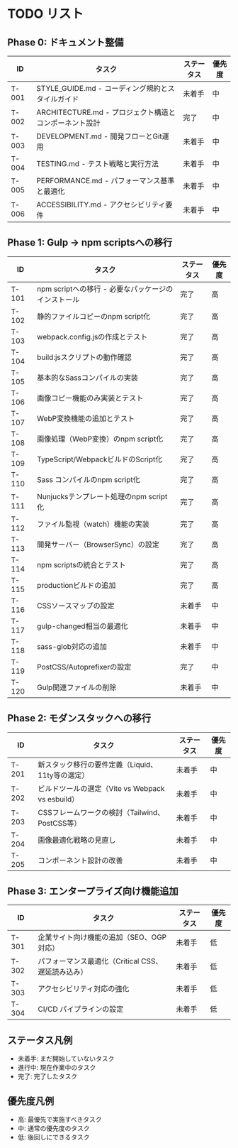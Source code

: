 # TODO リスト

## Phase 0: ドキュメント整備

| ID | タスク | ステータス | 優先度 |
|---|---|---|---|
| T-001 | STYLE_GUIDE.md - コーディング規約とスタイルガイド | 未着手 | 中 |
| T-002 | ARCHITECTURE.md - プロジェクト構造とコンポーネント設計 | 完了 | 中 |
| T-003 | DEVELOPMENT.md - 開発フローとGit運用 | 未着手 | 中 |
| T-004 | TESTING.md - テスト戦略と実行方法 | 未着手 | 中 |
| T-005 | PERFORMANCE.md - パフォーマンス基準と最適化 | 未着手 | 中 |
| T-006 | ACCESSIBILITY.md - アクセシビリティ要件 | 未着手 | 中 |

## Phase 1: Gulp → npm scriptsへの移行

| ID | タスク | ステータス | 優先度 |
|---|---|---|---|
| T-101 | npm scriptへの移行 - 必要なパッケージのインストール | 完了 | 高 |
| T-102 | 静的ファイルコピーのnpm script化 | 完了 | 高 |
| T-103 | webpack.config.jsの作成とテスト | 完了 | 高 |
| T-104 | build:jsスクリプトの動作確認 | 完了 | 高 |
| T-105 | 基本的なSassコンパイルの実装 | 完了 | 高 |
| T-106 | 画像コピー機能のみ実装とテスト | 完了 | 高 |
| T-107 | WebP変換機能の追加とテスト | 完了 | 高 |
| T-108 | 画像処理（WebP変換）のnpm script化 | 完了 | 高 |
| T-109 | TypeScript/WebpackビルドのScript化 | 完了 | 高 |
| T-110 | Sass コンパイルのnpm script化 | 完了 | 高 |
| T-111 | Nunjucksテンプレート処理のnpm script化 | 完了 | 高 |
| T-112 | ファイル監視（watch）機能の実装 | 完了 | 高 |
| T-113 | 開発サーバー（BrowserSync）の設定 | 完了 | 高 |
| T-114 | npm scriptsの統合とテスト | 完了 | 高 |
| T-115 | productionビルドの追加 | 完了 | 高 |
| T-116 | CSSソースマップの設定 | 未着手 | 中 |
| T-117 | gulp-changed相当の最適化 | 未着手 | 中 |
| T-118 | sass-glob対応の追加 | 未着手 | 中 |
| T-119 | PostCSS/Autoprefixerの設定 | 完了 | 中 |
| T-120 | Gulp関連ファイルの削除 | 未着手 | 中 |

## Phase 2: モダンスタックへの移行

| ID | タスク | ステータス | 優先度 |
|---|---|---|---|
| T-201 | 新スタック移行の要件定義（Liquid、11ty等の選定） | 未着手 | 中 |
| T-202 | ビルドツールの選定（Vite vs Webpack vs esbuild） | 未着手 | 中 |
| T-203 | CSSフレームワークの検討（Tailwind、PostCSS等） | 未着手 | 中 |
| T-204 | 画像最適化戦略の見直し | 未着手 | 中 |
| T-205 | コンポーネント設計の改善 | 未着手 | 中 |

## Phase 3: エンタープライズ向け機能追加

| ID | タスク | ステータス | 優先度 |
|---|---|---|---|
| T-301 | 企業サイト向け機能の追加（SEO、OGP対応） | 未着手 | 低 |
| T-302 | パフォーマンス最適化（Critical CSS、遅延読み込み） | 未着手 | 低 |
| T-303 | アクセシビリティ対応の強化 | 未着手 | 低 |
| T-304 | CI/CD パイプラインの設定 | 未着手 | 低 |

## ステータス凡例
- 未着手: まだ開始していないタスク
- 進行中: 現在作業中のタスク
- 完了: 完了したタスク

## 優先度凡例
- 高: 最優先で実施すべきタスク
- 中: 通常の優先度のタスク
- 低: 後回しにできるタスク